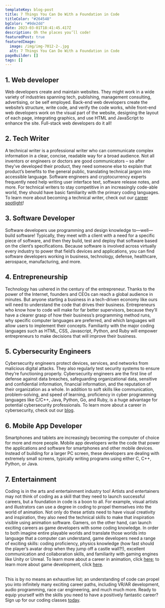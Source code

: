 ```yaml
---
templateKey: blog-post
title: 7 Things You Can Do With a Foundation in Code
titleColor: "#264548"
bgColor: "#9de2dd"
date: 2023-03-01T18:41:45.417Z
description: Oh the places you’ll code!
featuredPost: true
featuredImage:
  image: /img/img-7012-2-.jpg
  alt: 7 Things You Can Do With a Foundation in Code
pageBuilder: []
tags: []
---
```

## 1. Web developer

Web developers create and maintain websites. They might work in a wide variety of industries spanning tech, publishing, management consulting, advertising, or be self employed. Back-end web developers create the website’s structure, write code, and verify the code works, while front-end web developers work on the visual part of the website, designing the layout of each page, integrating graphics, and use HTML and JavaScript to enhance the site. Full-stack web developers do it all!

## 2. Tech Writer

A technical writer is a professional writer who can communicate complex information in a clear, concise, readable way for a broad audience. Not all inventors or engineers or doctors are good communicators – so after they’ve developed their product, they need someone else to explain that product’s benefits to the general public, translating technical jargon into accessible language. Software engineers and cryptocurrency experts frequently need help writing user interface text, software release notes, and more. For technical writers to stay competitive in an increasingly code-able world, they should have basic familiarity with the primary coding languages. To learn more about becoming a technical writer, check out our [career spotlight](https://www.thecodingspace.com/blog/2023-02-15-coding-career-spotlight-technical-writer/)!

## 3. Software Developer

Software developers use programming and design knowledge to—well—build software! Typically, they meet with a client with a need for a specific piece of software, and then they build, test and deploy that software based on the client’s specifications. Because software is involved across virtually every industry to power that field’s devices and applications, you can find software developers working in business, technology, defense, healthcare, aerospace, manufacturing, and more.

## 4. Entrepreneurship

Technology has ushered in the century of the entrepreneur. Thanks to the power of the Internet, founders and CEOs can reach a global audience in minutes. But anyone starting a business in a tech-driven economy like ours will need to understand the code that drives their business. Entrepreneurs who know how to code will make for far better supervisors, because they’ll have a clearer grasp of how their business’s programming method runs, why specific computer languages are preferred, and which languages will allow users to implement their concepts. Familiarity with the major coding languages such as HTML, CSS, Javascript, Python, and Ruby will empower entrepreneurs to make decisions that will improve their business. 

## 5. Cybersecurity Engineers

Cybersecurity engineers protect devices, services, and networks from malicious digital attacks. They also regularly test security systems to ensure they’re functioning properly. Cybersecurity engineers are the first line of defense against data breaches, safeguarding organizational data, sensitive and confidential information, financial information, and the reputation of their organization as a whole. In addition to soft skills like communication, problem-solving, and speed of learning, proficiency in cyber programming languages like C/C++, Java, Python, Go, and Ruby, is a huge advantage for potential cybersecurity professionals. To learn more about a career in cybersecurity, check out our [blog](https://www.thecodingspace.com/blog/2022-11-26-coding-career-spotlight-cybersecurity-engineer/).

## 6. Mobile App Developer

Smartphones and tablets are increasingly becoming the computer of choice for more and more people. Mobile app developers write the code that power the applications and software for smartphones and other mobile devices. Instead of building for a larger PC screen, these developers are dealing with extremely small screens, typically writing programs using either C, C++, Python, or Java. 

## 7. Entertainment

Coding is in the arts and entertainment industry too! Artists and entertainers may not think of coding as a skill that they need to launch successful careers, but a foundation in code is a boon to all. For example, visual artists and illustrators can use a degree in coding to propel themselves into the world of animation. Not only do these artists need to have visual creativity and inspiration, they also need the technical skills to make that inspiration visible using animation software. Gamers, on the other hand, can launch exciting careers as game developers with some coding knowledge. In order to both imagine entire playable worlds and translate those worlds into language that a computer can understand, game developers need a range of exciting skills: coding proficiency, physics knowledge (how fast should the player’s avatar drop when they jump off a castle wall?!), excellent communication and collaboration skills, and familiarity with gaming engines like Unity or Unreal. To learn more about a career in animation, click [here](https://www.thecodingspace.com/blog/2022-08-01-coding-career-spotlight-animation/); to learn more about game development, click [here](https://www.thecodingspace.com/blog/2022-08-28-coding-career-spotlight-video-game-developer/).

\
This is by no means an exhaustive list; an understanding of code can propel you into infinitely many exciting career paths, including VR/AR development, audio programming, race car engineering, and much much more. Ready to equip yourself with the skills you need to have a positively fantastic career? Sign up for our coding classes [today](https://www.thecodingspace.com/classes).